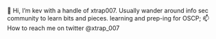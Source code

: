 👋 Hi, I’m kev with a handle of xtrap007. Usually wander around info sec
community to learn bits and pieces. learning and prep-ing for OSCP;
📫 How to reach me on twitter @xtrap_007
